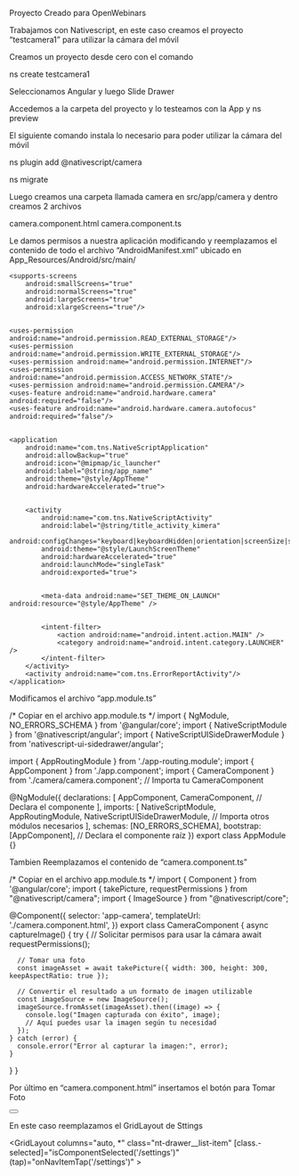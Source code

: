 Proyecto Creado para OpenWebinars

Trabajamos con Nativescript, en este caso creamos el proyecto “testcamera1” para utilizar la cámara del móvil

Creamos un proyecto desde cero con el comando 

ns create testcamera1


Seleccionamos Angular y luego Slide Drawer


Accedemos a la carpeta del proyecto y lo testeamos con la App y ns preview


El siguiente comando instala lo necesario para poder utilizar la cámara del móvil

ns plugin add @nativescript/camera

ns migrate


Luego creamos una carpeta llamada camera en src/app/camera
y dentro creamos 2 archivos 


camera.component.html
camera.component.ts


Le damos permisos a nuestra aplicación modificando y reemplazamos el contenido de todo el archivo “AndroidManifest.xml” ubicado en App_Resources/Android/src/main/


<?xml version="1.0" encoding="utf-8"?>
<manifest xmlns:android="http://schemas.android.com/apk/res/android"
    package="__PACKAGE__">


    <supports-screens
        android:smallScreens="true"
        android:normalScreens="true"
        android:largeScreens="true"
        android:xlargeScreens="true"/>


    <uses-permission android:name="android.permission.READ_EXTERNAL_STORAGE"/>
    <uses-permission android:name="android.permission.WRITE_EXTERNAL_STORAGE"/>
    <uses-permission android:name="android.permission.INTERNET"/>
    <uses-permission android:name="android.permission.ACCESS_NETWORK_STATE"/>
    <uses-permission android:name="android.permission.CAMERA"/>
    <uses-feature android:name="android.hardware.camera" android:required="false"/>
    <uses-feature android:name="android.hardware.camera.autofocus" android:required="false"/>


    <application
        android:name="com.tns.NativeScriptApplication"
        android:allowBackup="true"
        android:icon="@mipmap/ic_launcher"
        android:label="@string/app_name"
        android:theme="@style/AppTheme"
        android:hardwareAccelerated="true">


        <activity
            android:name="com.tns.NativeScriptActivity"
            android:label="@string/title_activity_kimera"
            android:configChanges="keyboard|keyboardHidden|orientation|screenSize|smallestScreenSize|screenLayout|locale|uiMode"
            android:theme="@style/LaunchScreenTheme"
            android:hardwareAccelerated="true"
            android:launchMode="singleTask"
            android:exported="true">


            <meta-data android:name="SET_THEME_ON_LAUNCH" android:resource="@style/AppTheme" />


            <intent-filter>
                <action android:name="android.intent.action.MAIN" />
                <category android:name="android.intent.category.LAUNCHER" />
            </intent-filter>
        </activity>
        <activity android:name="com.tns.ErrorReportActivity"/>
    </application>
</manifest>


Modificamos el archivo “app.module.ts”

/*
Copiar en el archivo app.module.ts
*/
import { NgModule, NO_ERRORS_SCHEMA } from '@angular/core';
import { NativeScriptModule } from '@nativescript/angular';
import { NativeScriptUISideDrawerModule } from 'nativescript-ui-sidedrawer/angular';


import { AppRoutingModule } from './app-routing.module';
import { AppComponent } from './app.component';
import { CameraComponent } from './camera/camera.component'; // Importa tu CameraComponent


@NgModule({
  declarations: [
    AppComponent,
    CameraComponent, // Declara el componente
  ],
  imports: [
    NativeScriptModule,
    AppRoutingModule,
    NativeScriptUISideDrawerModule, // Importa otros módulos necesarios
  ],
  schemas: [NO_ERRORS_SCHEMA],
  bootstrap: [AppComponent], // Declara el componente raíz
})
export class AppModule {}

Tambien Reemplazamos el contenido de “camera.component.ts”

/*
Copiar en el archivo app.module.ts
*/
import { Component } from '@angular/core';
import { takePicture, requestPermissions } from "@nativescript/camera";
import { ImageSource } from "@nativescript/core";


@Component({
  selector: 'app-camera',
  templateUrl: './camera.component.html',
})
export class CameraComponent {
  async captureImage() {
    try {
      // Solicitar permisos para usar la cámara
      await requestPermissions();
     
      // Tomar una foto
      const imageAsset = await takePicture({ width: 300, height: 300, keepAspectRatio: true });
     
      // Convertir el resultado a un formato de imagen utilizable
      const imageSource = new ImageSource();
      imageSource.fromAsset(imageAsset).then((image) => {
        console.log("Imagen capturada con éxito", image);
        // Aquí puedes usar la imagen según tu necesidad
      });
    } catch (error) {
      console.error("Error al capturar la imagen:", error);
    }
  }
}


Por último en “camera.component.html” insertamos el botón para Tomar Foto


<StackLayout>
    <Button text="Tomar Foto" (tap)="captureImage()"></Button>
  </StackLayout>


En este caso reemplazamos el GridLayout de Sttings


<GridLayout
          columns="auto, *"
          class="nt-drawer__list-item"
          [class.-selected]="isComponentSelected('/settings')"
          (tap)="onNavItemTap('/settings')"
        >
        <app-camera col="0" text="Settings" class="p-r-50"></app-camera>
        <Label col="1" text="Settings" class="p-r-10"></Label>
        </GridLayout>


